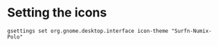 # Setting the icons 

```
gsettings set org.gnome.desktop.interface icon-theme "Surfn-Numix-Polo"
```
